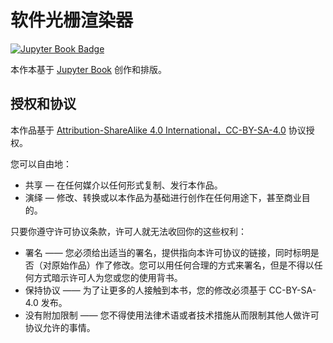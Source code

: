 # 软件光栅渲染器

[![Jupyter Book Badge](https://jupyterbook.org/badge.svg)](https://github.com/imwithye/TheSoftwareRendererBook)

本作本基于 [Jupyter Book](https://jupyterbook.org/) 创作和排版。

## 授权和协议

本作品基于 [Attribution-ShareAlike 4.0 International，CC-BY-SA-4.0](https://creativecommons.org/licenses/by-sa/4.0/) 协议授权。

您可以自由地：

* 共享 — 在任何媒介以任何形式复制、发行本作品。
* 演绎 — 修改、转换或以本作品为基础进行创作在任何用途下，甚至商业目的。

只要你遵守许可协议条款，许可人就无法收回你的这些权利：

* 署名 —— 您必须给出适当的署名，提供指向本许可协议的链接，同时标明是否（对原始作品）作了修改。您可以用任何合理的方式来署名，但是不得以任何方式暗示许可人为您或您的使用背书。
* 保持协议 —— 为了让更多的人接触到本书，您的修改必须基于 CC-BY-SA-4.0 发布。
* 没有附加限制 —— 您不得使用法律术语或者技术措施从而限制其他人做许可协议允许的事情。
